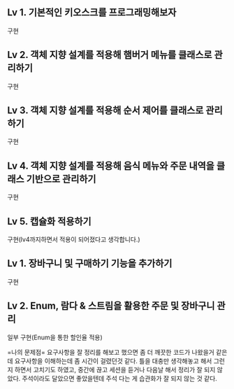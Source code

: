## Lv 1. 기본적인 키오스크를 프로그래밍해보자

구현

## Lv 2. 객체 지향 설계를 적용해 햄버거 메뉴를 클래스로 관리하기

구현

## Lv 3. 객체 지향 설계를 적용해 순서 제어를 클래스로 관리하기

구현

## Lv 4. 객체 지향 설계를 적용해 음식 메뉴와 주문 내역을 클래스 기반으로 관리하기

구현

## Lv 5. 캡슐화 적용하기

구현(lv4까지하면서 적용이 되어졌다고 생각합니다.)


## Lv 1. 장바구니 및 구매하기 기능을 추가하기

구현

## Lv 2. Enum, 람다 & 스트림을 활용한 주문 및 장바구니 관리 

일부 구현(Enum을 통한 할인율 적용)


=나의 문제점=
요구사항을 잘 정리를 해보고 했으면 좀 더 깨끗한 코드가 나왔을거 같은데 요구사항을 이해하는데 좀 시간이 걸렸던것 같다. 틀을 대충만 생각해놓고 해서 그런지 하면서 고치기도 하였고,
중간에 끊고 세션을 듣거나 다음날 해서 정리가 잘 되지 않았다. 주석이라도 달았으면 좋았을텐데 주석 다는 게 습관화가 잘 되지 않는 것 같다.
